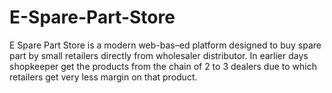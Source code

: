 # E-Spare-Part-Store
E Spare Part Store is a modern web-bas–ed platform designed to buy spare part by small  retailers directly from wholesaler distributor. In earlier days shopkeeper get the products from  the chain of 2 to 3 dealers due to which retailers get very less margin on that product. 
